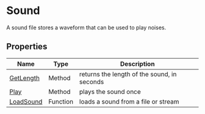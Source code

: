 # Sound

A sound file stores a waveform that can be used to play noises.

## Properties

| Name | Type | Description |
|---|---|---|
| [GetLength](Sound_GetLength.md) | Method | returns the length of the sound, in seconds |
| [Play](Sound_Play.md) | Method | plays the sound once |
| [LoadSound](LoadSound.md) | Function | loads a sound from a file or stream |
